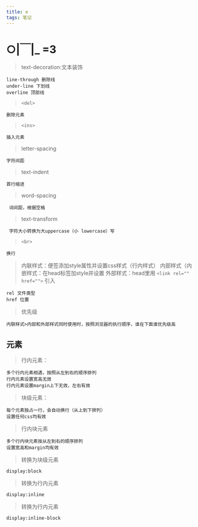 ```yaml
---
title: e
tags: 笔记
---
```


# ○|￣|_ =3

>text-decoration:文本装饰

    line-through 删除线
    under-line 下划线
    overline 顶部线
>`<del>`

    删除元素
>`<ins>`

    插入元素
>letter-spacing

    字符间距
>text-indent

    首行缩进
>word-spacing

     词间距，根据空格
>text-transform

     字符大小转换为大uppercase（小 lowercase）写
>`<br>`

    换行
>内联样式：便签添加style属性并设置css样式（行内样式）
>内部样式（内嵌样式：在head标签加style并设置
>外部样式：head里用 `<link rel="" href="">` 引入

    rel 文件类型
    href 位置

>优先级

    内联样式>内部和外部样式同时使用时，按照浏览器的执行顺序，谁在下面谁优先级高

## 元素

>行内元素：

    多个行内元素相遇，按照从左到右的顺序排列
    行内元素设置宽高无效
    行内元素设置margin上下无效，左右有效
>块级元素：

    每个元素独占一行，会自动换行（从上到下排列）
    设置任何css均有效

>行内块元素

    多个行内块元素按从左到右的顺序排列
    设置宽高和margin均有效
>转换为块级元素

    display:block

>转换为行内元素

    display:inline
>转换为行内元素

    display:inline-block
